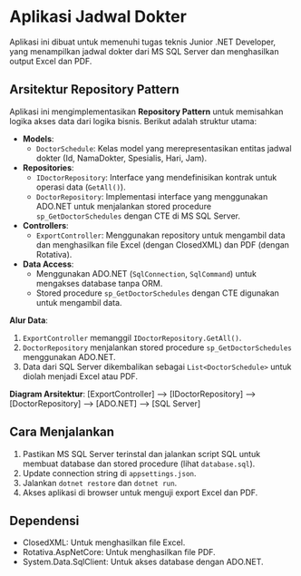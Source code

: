 # Aplikasi Jadwal Dokter

Aplikasi ini dibuat untuk memenuhi tugas teknis Junior .NET Developer, yang menampilkan jadwal dokter dari MS SQL Server dan menghasilkan output Excel dan PDF.

## Arsitektur Repository Pattern

Aplikasi ini mengimplementasikan **Repository Pattern** untuk memisahkan logika akses data dari logika bisnis. Berikut adalah struktur utama:

- **Models**:
  - `DoctorSchedule`: Kelas model yang merepresentasikan entitas jadwal dokter (Id, NamaDokter, Spesialis, Hari, Jam).
- **Repositories**:
  - `IDoctorRepository`: Interface yang mendefinisikan kontrak untuk operasi data (`GetAll()`).
  - `DoctorRepository`: Implementasi interface yang menggunakan ADO.NET untuk menjalankan stored procedure `sp_GetDoctorSchedules` dengan CTE di MS SQL Server.
- **Controllers**:
  - `ExportController`: Menggunakan repository untuk mengambil data dan menghasilkan file Excel (dengan ClosedXML) dan PDF (dengan Rotativa).
- **Data Access**:
  - Menggunakan ADO.NET (`SqlConnection`, `SqlCommand`) untuk mengakses database tanpa ORM.
  - Stored procedure `sp_GetDoctorSchedules` dengan CTE digunakan untuk mengambil data.

**Alur Data**:
1. `ExportController` memanggil `IDoctorRepository.GetAll()`.
2. `DoctorRepository` menjalankan stored procedure `sp_GetDoctorSchedules` menggunakan ADO.NET.
3. Data dari SQL Server dikembalikan sebagai `List<DoctorSchedule>` untuk diolah menjadi Excel atau PDF.

**Diagram Arsitektur**:
[ExportController] --> [IDoctorRepository] --> [DoctorRepository] --> [ADO.NET] --> [SQL Server]


## Cara Menjalankan
1. Pastikan MS SQL Server terinstal dan jalankan script SQL untuk membuat database dan stored procedure (lihat `database.sql`).
2. Update connection string di `appsettings.json`.
3. Jalankan `dotnet restore` dan `dotnet run`.
4. Akses aplikasi di browser untuk menguji export Excel dan PDF.

## Dependensi
- ClosedXML: Untuk menghasilkan file Excel.
- Rotativa.AspNetCore: Untuk menghasilkan file PDF.
- System.Data.SqlClient: Untuk akses database dengan ADO.NET.
